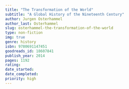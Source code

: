 ```yaml
---
title: "The Transformation of the World"
subtitle: "A Global History of the Nineteenth Century"
author: Jurgen Osterhammel
author_last: Osterhammel
slug: osterhammel-the-transformation-of-the-world
type: non-fiction
img: true
genre: history
isbn: 9780691147451
goodreads_id: 18607841
publish_year: 2014
pages: 1192
rating: 
date_started:
date_completed:
priority: high
---
```

